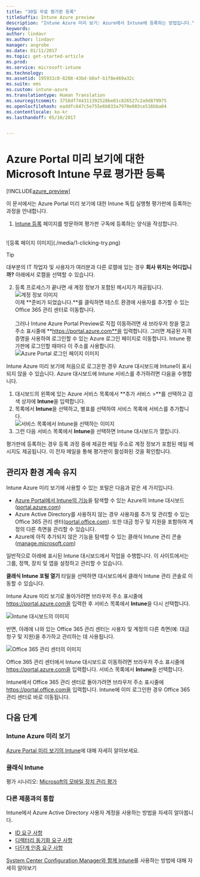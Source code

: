 ```yaml
---
title: "30일 무료 평가판 등록"
titleSuffix: Intune Azure preview
description: "Intune Azure 미리 보기: Azure에서 Intune에 등록하는 방법입니다."
keywords: 
author: lindavr
ms.author: lindavr
manager: angrobe
ms.date: 01/11/2017
ms.topic: get-started-article
ms.prod: 
ms.service: microsoft-intune
ms.technology: 
ms.assetid: 195931c0-8208-43bd-b0af-b1f8e469a32c
ms.suite: ems
ms.custom: intune-azure
ms.translationtype: Human Translation
ms.sourcegitcommit: 3758df744311392528be01c826527c2a9d879975
ms.openlocfilehash: eaddfc647c5e755e6b033a7970e003ce516bba04
ms.contentlocale: ko-kr
ms.lasthandoff: 05/10/2017


---
```


# <a name="sign-up-for-a-microsoft-intune-free-trial-for-the-azure-portal-preview"></a>Azure Portal 미리 보기에 대한 Microsoft Intune 무료 평가판 등록

[!INCLUDE[azure_preview](../includes/azure_preview.md)]

이 문서에서는 Azure Portal 미리 보기에 대한 Intune 독립 실행형 평가판에 등록하는 과정을 안내합니다. <!---and prepares your trial with some users so that you can then follow the associated evaluation guide to see how Intune manages mobile devices. ---> <!---or app data when devices are not enrolled in Intune.--->

<!--- ## Assumptions
This sign-up article and the evaluation guide assume you are using the trial for evaluation purposes only and intend to start with a clean environment when you subscribe.

To make it easy for you to get started with the trial, we are setting up a very simple environment that uses only Intune and assumes it will be your sole method of managing devices (known as the mobile device management authority). However, throughout the guide we will point you to deeper technical content if you want to explore farther.

You can do everything in the trial version that you can do in a subscription version; the only difference is you are limited to 100 user accounts in the trial.--->

<!--- ## Sign up for your trial--->
1. [Intune 등록](https://portal.office.com/Signup/Signup.aspx?OfferId=40BE278A-DFD1-470a-9EF7-9F2596EA7FF9&dl=INTUNE_A&ali=1#0%20) 페이지를 방문하여 평가판 구독에 등록하는 양식을 작성합니다.

 <!--- If you have a work or school account and want to use that for your Intune trial, follow [these sign-in instructions](https://docs.microsoft.com/intune/get-started/start-with-a-paid-subscription-to-microsoft-intune-step-1) instead. However, this article assumes that you are not using such an account.---><br/> ![등록 페이지 이미지](./media/1-clicking-try.png)

 > [!TIP]
> 대부분의 IT 작업자 및 사용자가 여러분과 다른 로캘에 있는 경우 **회사 위치는 어디입니까?** 아래에서 로캘을 선택할 수 있습니다.

2. 등록 프로세스가 끝나면 새 계정 정보가 포함된 메시지가 제공됩니다. <br/> ![계정 정보 이미지](./media/2-end-of-sign-up-process.png) <br/>이제 **준비가 되었습니다.**를 클릭하면 테스트 환경에 사용자를 추가할 수 있는 Office 365 관리 센터로 이동합니다. <br/><br/>그러나 Intune Azure Portal Preview로 직접 이동하려면 새 브라우저 창을 열고 주소 표시줄에 **https://portal.azure.com**을 입력합니다. 그러면 제공된 자격 증명을 사용하여 로그인할 수 있는 Azure 로그인 페이지로 이동합니다. Intune 평가판에 로그인할 때마다 이 주소를 사용합니다. <br/> ![Azure Portal 로그인 페이지 이미지](./media/azure-portal-signin.png)

Intune Azure 미리 보기에 처음으로 로그온한 경우 Azure 대시보드에 Intune이 표시되지 않을 수 있습니다. Azure 대시보드에 Intune 서비스를 추가하려면 다음을 수행합니다.
1. 대시보드의 왼쪽에 있는 Azure 서비스 목록에서 **추가 서비스 >**를 선택하고 검색 상자에 **Intune**을 입력합니다.
2. 목록에서 **Intune**을 선택하고, 별표를 선택하여 서비스 목록에 서비스를 추가합니다.<br/> ![서비스 목록에서 Intune을 선택하는 이미지](./media/azure-add-intune1.png)
3. 그런 다음 서비스 목록에서 **Intune**을 선택하면 Intune 대시보드가 열립니다.

평가판에 등록하는 경우 등록 과정 중에 제공한 메일 주소로 계정 정보가 포함된 메일 메시지도 제공됩니다. 이 전자 메일을 통해 평가판이 활성화된 것을 확인합니다.


<!--- ## Add users
Before you leave the Office 365 Admin center for Intune, you need to add some users to your trial account.

In the Office 365 Admin center, you can add users individually or in bulk by uploading a .csv file. We will do both to set up your trial. However, in your production environment, you will probably want to take advantage of your Azure Active Directory user accounts, which you can learn more about in our [Getting Started guide](https://docs.microsoft.com/intune/get-started/start-with-a-paid-subscription-to-microsoft-intune-step-3) and in the [Next steps](#Next-steps) section of this article.

### Add an individual user
1. Choose either of the options to add a use to open a form that allows you to create a user. Only the items starred with an asterisk (\*) are required.
![Image of add user button options](./media/sign-up/add-user.png)


2.  When you add the user, the final step will be to send the user an email with their temporary Intune password. For the purposes of this evaluation, use your own work email address so you will receive the log-on information and see the email your users will get. You can then use these user identities to enroll test devices.<br/>

 ![Image of add user final step](./media/sign-up/new-user-2.png)

3. If you want to assign a user an admin role after you create it, you can edit the role in the Office 365 Admin center by selecting the user name from your list of users, and then choosing **Edit** in the Role line to see the list of user roles you can select from and assign to that user.

 ![Image of user  role options](./media/sign-up/change-user-role.png)

### Import multiple users
1. You will find the wizard for importing multiple users in the **More** list.

 ![Image of option to add multiple users](./media/sign-up/add-multiple-users.png)

2. To help you set up your .csv file correctly, you can download a template file to populate with your user data. Download the .csv file that contains headers and sample user information to see exactly the kind of data is needed for each field.

 ![Image of first step in bulk enrollment wizard](./media/sign-up/bulk-enroll-step-1.png)


3. After you’ve created and saved your .csv file, choose **Browse** to select the file. Verify, and choose **Next**. Your users will be uploaded and added to your list of active users.

> [!NOTE]
> Your users won't show up in Intune until they've enrolled a device to be managed.

Now it’s time to head over to Intune to start managing your users, their devices, and their apps.--->

## <a name="keeping-the-admin-experiences-straight"></a>관리자 환경 계속 유지
<!---### Classic Intune
There are two portals you will use for classic Intune:
- The Office 365 Admin center ([portal.office.com](https://portal.office.com))
- The Intune administration console ([manage.microsoft.com](https://manage.microsoft.com))

Normally, you’ll do your work in the Intune administration console, shown below. This is the site where you set up and manage your groups, policies, devices, and apps.

![Image of Intune administration console](./media/sign-up/intune-admin-console.png)

However, you will use the Office 365 Admin center, shown below, to add and manage your users and other aspects of your account, including billing and support.

![Image of Office 365 Admin center](./media/sign-up/office-admin-center.png)

You can navigate from the Office 365 Admin center to the Intune admin console. The admin centers are under the last item in the left navigation pane. Choose **Intune** to open the Intune admin console in a new tab.

![Image of link to Intune administration console](./media/sign-up/link-to-intune.png)

To get from Intune back to the Office 365 Admin center, choose the **Add Users** task on the Groups Overview page.

![Image of link back to Office 365  Admin center](./media/sign-up/task-add-users.png)--->

<!---### Intune Azure preview--->
Intune Azure 미리 보기에 사용할 수 있는 포털은 다음과 같은 세 가지입니다.
- [Azure Portal에서 Intune의 기능](what-is-microsoft-intune.md)을 탐색할 수 있는 Azure의 Intune 대시보드([portal.azure.com](https://portal.azure.com))
- Azure Active Directory를 사용하지 않는 경우 사용자를 추가 및 관리할 수 있는Office 365 관리 센터([portal.office.com](https://portal.office.com)). 또한 대금 청구 및 지원을 포함하여 계정의 다른 측면을 관리할 수 있습니다.
- Azure에 아직 추가되지 않은 기능을 탐색할 수 있는 클래식 Intune 관리 콘솔([manage.microsoft.com](https://manage.microsoft.com))

일반적으로 아래에 표시된 Intune 대시보드에서 작업을 수행합니다. 이 사이트에서는 그룹, 정책, 장치 및 앱을 설정하고 관리할 수 있습니다.

**클래식 Intune 포털 열기** 타일을 선택하면 대시보드에서 클래식 Intune 관리 콘솔로 이동할 수 있습니다.

Intune Azure 미리 보기로 돌아가려면 브라우저 주소 표시줄에 https://portal.azure.com을 입력한 후 서비스 목록에서 **Intune**을 다시 선택합니다.

 ![Intune 대시보드의 이미지](./media/intune-azure-dashboard.png)


반면, 아래에 나와 있는 Office 365 관리 센터는 사용자 및 계정의 다른 측면(예: 대금 청구 및 지원)을 추가하고 관리하는 데 사용됩니다.

![Office 365 관리 센터의 이미지](./media/office-admin-center.png)

Office 365 관리 센터에서 Intune 대시보드로 이동하려면 브라우저 주소 표시줄에 https://portal.azure.com을 입력합니다. 서비스 목록에서 **Intune**을 선택합니다.

Intune에서 Office 365 관리 센터로 돌아가려면 브라우저 주소 표시줄에 https://portal.office.com을 입력합니다. Intune에 이미 로그인한 경우 Office 365 관리 센터로 바로 이동됩니다.

## <a name="next-steps"></a>다음 단계

### <a name="intune-azure-preview"></a>Intune Azure 미리 보기
[Azure Portal 미리 보기의 Intune](what-is-microsoft-intune.md)에 대해 자세히 알아보세요.
### <a name="classic-intune"></a>클래식 Intune
평가 시나리오: [Microsoft의 모바일 장치 관리 평가](https://docs.microsoft.com/intune/understand-explore/mobile-device-management-trial-guide-microsoft-intune)

### <a name="integration-with-other-products"></a>다른 제품과의 통합
Intune에서 Azure Active Directory 사용자 계정을 사용하는 방법을 자세히 알아봅니다.
- [ID 요구 사항](https://docs.microsoft.com/active-directory/active-directory-hybrid-identity-design-considerations-overview#design-considerations-overview)
- [디렉터리 동기화 요구 사항](https://docs.microsoft.com/active-directory/active-directory-hybrid-identity-design-considerations-directory-sync-requirements)
- [다단계 인증 요구 사항](https://docs.microsoft.com/active-directory/active-directory-hybrid-identity-design-considerations-multifactor-auth-requirements)

[System Center Configuration Manager와 함께 Intune](https://docs.microsoft.com/sccm/mdm/understand/hybrid-mobile-device-management)를 사용하는 방법에 대해 자세히 알아보기

